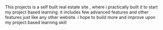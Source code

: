 This projects is a self built real estate site , where i practically built it to start my project based learning. it includes few advanced features and other features just like any other website. i hope to build more and improve upon my project based learning skill
